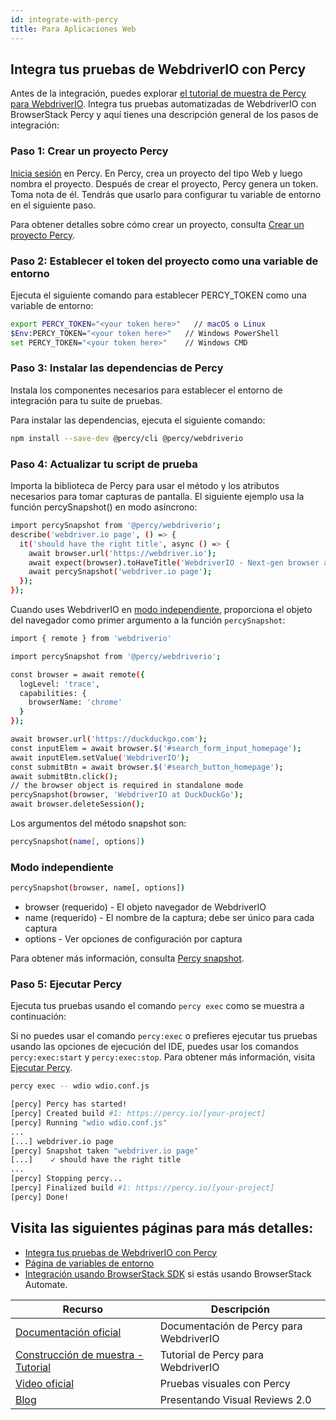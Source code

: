 ```yaml
---
id: integrate-with-percy
title: Para Aplicaciones Web
---
```


## Integra tus pruebas de WebdriverIO con Percy

Antes de la integración, puedes explorar [el tutorial de muestra de Percy para WebdriverIO](https://www.browserstack.com/docs/percy/sample-build/webdriverio/?utm_source=webdriverio&utm_medium=partnered&utm_campaign=documentation).
Integra tus pruebas automatizadas de WebdriverIO con BrowserStack Percy y aquí tienes una descripción general de los pasos de integración:

### Paso 1: Crear un proyecto Percy
[Inicia sesión](https://percy.io/signup/?utm_source=webdriverio&utm_medium=partnered&utm_campaign=documentation) en Percy. En Percy, crea un proyecto del tipo Web y luego nombra el proyecto. Después de crear el proyecto, Percy genera un token. Toma nota de él. Tendrás que usarlo para configurar tu variable de entorno en el siguiente paso.

Para obtener detalles sobre cómo crear un proyecto, consulta [Crear un proyecto Percy](https://www.browserstack.com/docs/percy/get-started/create-project/?utm_source=webdriverio&utm_medium=partnered&utm_campaign=documentation).

### Paso 2: Establecer el token del proyecto como una variable de entorno

Ejecuta el siguiente comando para establecer PERCY_TOKEN como una variable de entorno:

```sh
export PERCY_TOKEN="<your token here>"   // macOS o Linux
$Env:PERCY_TOKEN="<your token here>"   // Windows PowerShell
set PERCY_TOKEN="<your token here>"    // Windows CMD
```

### Paso 3: Instalar las dependencias de Percy

Instala los componentes necesarios para establecer el entorno de integración para tu suite de pruebas.

Para instalar las dependencias, ejecuta el siguiente comando:

```sh
npm install --save-dev @percy/cli @percy/webdriverio
```

### Paso 4: Actualizar tu script de prueba

Importa la biblioteca de Percy para usar el método y los atributos necesarios para tomar capturas de pantalla.
El siguiente ejemplo usa la función percySnapshot() en modo asíncrono:

```sh
import percySnapshot from '@percy/webdriverio';
describe('webdriver.io page', () => {
  it('should have the right title', async () => {
    await browser.url('https://webdriver.io');
    await expect(browser).toHaveTitle('WebdriverIO · Next-gen browser and mobile automation test framework for Node.js');
    await percySnapshot('webdriver.io page');
  });
});
```

Cuando uses WebdriverIO en [modo independiente](https://webdriver.io/docs/setuptypes.html/?utm_source=webdriverio&utm_medium=partnered&utm_campaign=documentation), proporciona el objeto del navegador como primer argumento a la función `percySnapshot`:

```sh
import { remote } from 'webdriverio'

import percySnapshot from '@percy/webdriverio';

const browser = await remote({
  logLevel: 'trace',
  capabilities: {
    browserName: 'chrome'
  }
});

await browser.url('https://duckduckgo.com');
const inputElem = await browser.$('#search_form_input_homepage');
await inputElem.setValue('WebdriverIO');
const submitBtn = await browser.$('#search_button_homepage');
await submitBtn.click();
// the browser object is required in standalone mode
percySnapshot(browser, 'WebdriverIO at DuckDuckGo');
await browser.deleteSession();
```
Los argumentos del método snapshot son:

```sh
percySnapshot(name[, options])
```
### Modo independiente

```sh
percySnapshot(browser, name[, options])
```

- browser (requerido) - El objeto navegador de WebdriverIO
- name (requerido) - El nombre de la captura; debe ser único para cada captura
- options - Ver opciones de configuración por captura

Para obtener más información, consulta [Percy snapshot](https://www.browserstack.com/docs/percy/take-percy-snapshots/overview/?utm_source=webdriverio&utm_medium=partnered&utm_campaign=documentation).

### Paso 5: Ejecutar Percy
Ejecuta tus pruebas usando el comando `percy exec` como se muestra a continuación:

Si no puedes usar el comando `percy:exec` o prefieres ejecutar tus pruebas usando las opciones de ejecución del IDE, puedes usar los comandos `percy:exec:start` y `percy:exec:stop`. Para obtener más información, visita [Ejecutar Percy](https://www.browserstack.com/docs/percy/integrate/webdriverio/?utm_source=webdriverio&utm_medium=partnered&utm_campaign=documentation).

```sh
percy exec -- wdio wdio.conf.js
```

```sh
[percy] Percy has started!
[percy] Created build #1: https://percy.io/[your-project]
[percy] Running "wdio wdio.conf.js"
...
[...] webdriver.io page
[percy] Snapshot taken "webdriver.io page"
[...]    ✓ should have the right title
...
[percy] Stopping percy...
[percy] Finalized build #1: https://percy.io/[your-project]
[percy] Done!

```

## Visita las siguientes páginas para más detalles:
- [Integra tus pruebas de WebdriverIO con Percy](https://www.browserstack.com/docs/percy/integrate/webdriverio/?utm_source=webdriverio&utm_medium=partnered&utm_campaign=documentation)
- [Página de variables de entorno](https://www.browserstack.com/docs/percy/get-started/set-env-var/?utm_source=webdriverio&utm_medium=partnered&utm_campaign=documentation)
- [Integración usando BrowserStack SDK](https://www.browserstack.com/docs/percy/integrate-bstack-sdk/webdriverio/?utm_source=webdriverio&utm_medium=partnered&utm_campaign=documentation) si estás usando BrowserStack Automate.


| Recurso                                                                                                                                                            | Descripción                       |
|---------------------------------------------------------------------------------------------------------------------------------------------------------------------|-----------------------------------|
| [Documentación oficial](https://www.browserstack.com/docs/percy/integrate/webdriverio/?utm_source=webdriverio&utm_medium=partnered&utm_campaign=documentation)             | Documentación de Percy para WebdriverIO |
| [Construcción de muestra - Tutorial](https://www.browserstack.com/docs/percy/sample-build/webdriverio/?utm_source=webdriverio&utm_medium=partnered&utm_campaign=documentation) | Tutorial de Percy para WebdriverIO      |
| [Video oficial](https://youtu.be/1Sr_h9_3MI0/?utm_source=webdriverio&utm_medium=partnered&utm_campaign=documentation)                                              | Pruebas visuales con Percy         |
| [Blog](https://www.browserstack.com/blog/introducing-visual-reviews-2-0/?utm_source=webdriverio&utm_medium=partnered&utm_campaign=documentation)                    | Presentando Visual Reviews 2.0    |